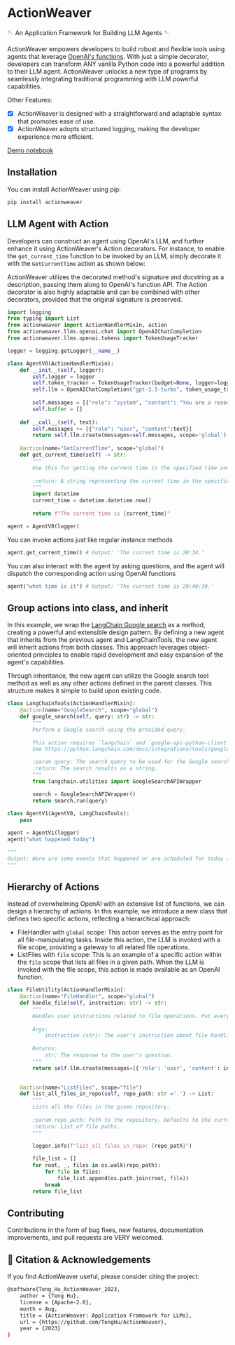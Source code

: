 # ActionWeaver

🪡 An Application Framework for Building LLM Agents 🪡


ActionWeaver empowers developers to build robust and flexible tools using agents that leverage [OpenAI's functions](https://openai.com/blog/function-calling-and-other-api-updates). With just a simple decorator, developers can transform ANY vanilla Python code into a powerful addition to their LLM agent. ActionWeaver unlocks a new type of programs by seamlessly integrating traditional programming with LLM powerful capabilities.

Other Features:
- [x] ActionWeaver is designed with a straightforward and adaptable syntax that promotes ease of use.
- [x] ActionWeaver adopts structured logging, making the developer experience more efficient.

[Demo notebook](notebooks/tutorial.ipynb)

## Installation
You can install ActionWeaver using pip:

```python
pip install actionweaver
```

## LLM Agent with Action

Developers can construct an agent using OpenAI's LLM, and further enhance it using ActionWeaver's Action decorators. For instance, to enable the `get_current_time` function to be invoked by an LLM, simply decorate it with the `GetCurrentTime` action as shown below:

ActionWeaver utilizes the decorated method's signature and docstring as a description, passing them along to OpenAI's function API. The Action decorator is also highly adaptable and can be combined with other decorators, provided that the original signature is preserved. 

```python
import logging
from typing import List
from actionweaver import ActionHandlerMixin, action
from actionweaver.llms.openai.chat import OpenAIChatCompletion
from actionweaver.llms.openai.tokens import TokenUsageTracker

logger = logging.getLogger(__name__)

class AgentV0(ActionHandlerMixin):
    def __init__(self, logger):
        self.logger = logger
        self.token_tracker = TokenUsageTracker(budget=None, logger=logger)
        self.llm = OpenAIChatCompletion("gpt-3.5-turbo", token_usage_tracker = self.token_tracker, logger=logger)
        
        self.messages = [{"role": "system", "content": "You are a resourceful assistant."}]
        self.buffer = [] 
    
    def __call__(self, text):
        self.messages += [{"role": "user", "content":text}]
        return self.llm.create(messages=self.messages, scope='global')
        
    @action(name="GetCurrentTime", scope="global")
    def get_current_time(self) -> str:
        """
        Use this for getting the current time in the specified time zone.
        
        :return: A string representing the current time in the specified time zone.
        """
        import datetime
        current_time = datetime.datetime.now()
        
        return f"The current time is {current_time}"

agent = AgentV0(logger)
```
You can invoke actions just like regular instance methods
```python
agent.get_current_time() # Output: 'The current time is 20:34.'
```
You can also interact with the agent by asking questions, and the agent will dispatch the corresponding action using OpenAI functions
```python
agent("what time is it") # Output: 'The current time is 20:40:30.'
```

##  Group actions into class, and inherit

In this example, we wrap the [LangChain Google search](https://python.langchain.com/docs/integrations/tools/google_search) as a method, creating a powerful and extensible design pattern. By defining a new agent that inherits from the previous agent and LangChainTools, the new agent will inherit actions from both classes. This approach leverages object-oriented principles to enable rapid development and easy expansion of the agent's capabilities.

Through inheritance, the new agent can utilize the Google search tool method as well as any other actions defined in the parent classes. This structure makes it simple to build upon existing code.


```python
class LangChainTools(ActionHandlerMixin):
    @action(name="GoogleSearch", scope="global")
    def google_search(self, query: str) -> str:
        """
        Perform a Google search using the provided query. 
        
        This action requires `langchain` and `google-api-python-client` installed, and GOOGLE_API_KEY, GOOGLE_CSE_ID environment variables.
        See https://python.langchain.com/docs/integrations/tools/google_search.

        :param query: The search query to be used for the Google search.
        :return: The search results as a string.
        """
        from langchain.utilities import GoogleSearchAPIWrapper

        search = GoogleSearchAPIWrapper()
        return search.run(query)
    
class AgentV1(AgentV0, LangChainTools):
    pass

agent = AgentV1(logger)
agent("what happened today")

"""
Output: Here are some events that happened or are scheduled for today (August 23, 2023):\n\n1. Agreement State Event: Event Number 56678 - Maine Radiation Control Program.\n2. Childbirth Class - August 23, 2023, at 6:00 pm.\n3. No events scheduled for August 23, 2023, at Ambassador.\n4. Fine Arts - Late Start.\n5. Millersville University events.\n6. Regular City Council Meeting - August 23, 2023, at 10:00 AM.\n\nPlease note that these are just a few examples, and there may be other events happening as well.
"""
```

## Hierarchy of Actions

Instead of overwhelming OpenAI with an extensive list of functions, we can design a hierarchy of actions. In this example, we introduce a new class that defines two specific actions, reflecting a hierarchical approach:

- FileHandler with `global` scope: This action serves as the entry point for all file-manipulating tasks. Inside this action, the LLM is invoked with a file scope, providing a gateway to all related file operations.
- ListFiles with `file` scope: This is an example of a specific action within the `file` scope that lists all files in a given path. When the LLM is invoked with the file scope, this action is made available as an OpenAI function.

```python
class FileUtility(ActionHandlerMixin):
    @action(name="FileHandler", scope="global")
    def handle_file(self, instruction: str) -> str:
        """
        Handles user instructions related to file operations. Put every context in the instruction only!
    
        Args:
            instruction (str): The user's instruction about file handling.
    
        Returns:
            str: The response to the user's question.
        """
        return self.llm.create(messages=[{'role': 'user', 'content': instruction}], scope='file')
        

    @action(name="ListFiles", scope="file")
    def list_all_files_in_repo(self, repo_path: str ='.') -> List:
        """
        Lists all the files in the given repository.
    
        :param repo_path: Path to the repository. Defaults to the current directory.
        :return: List of file paths.
        """

        logger.info(f"list_all_files_in_repo: {repo_path}")
        
        file_list = []
        for root, _, files in os.walk(repo_path):
            for file in files:
                file_list.append(os.path.join(root, file))
            break
        return file_list
```

## Contributing
Contributions in the form of bug fixes, new features, documentation improvements, and pull requests are VERY welcomed.

## 📔 Citation & Acknowledgements

If you find ActionWeaver useful, please consider citing the project:

```bash
@software{Teng_Hu_ActionWeaver_2023,
    author = {Teng Hu},
    license = {Apache-2.0},
    month = Aug,
    title = {ActionWeaver: Application Framework for LLMs},
    url = {https://github.com/TengHu/ActionWeaver},
    year = {2023}
}
```

